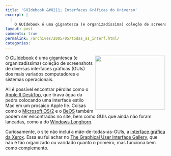 ```yaml
---
title: 'GUIdebook &#8211; Interfaces Gráficas do Universo'
excerpt: |
  |
    O GUIdebook é uma gigantesca (e organizadíssima) coleção de screenshots de diversas interfaces gráficas (GUIs) dos mais variados computadores e sistemas operacionais. Ali é possível encontrar pérolas como o Apple II DeskTop, que tirava água da pedra colocando uma interface...
layout: post
comments: true
permalink: /archives/2005/05/todas_as_interf.html/
categories:
---
```

<img style="border-color: #FFFFFF;" title="Xerox Palo Alto mostrando sua interface " src="//chester.me/archives/img/xerox.jpg" alt="" width="220" height="169" align="right" border="2" />O [GUIdebook][1] é uma gigantesca (e organizadíssima) coleção de screenshots de diversas interfaces gráficas (GUIs) dos mais variados computadores e sistemas operacionais.

Ali é possível encontrar pérolas como o [Apple II DeskTop][2], que tirava água da pedra colocando uma interface estilo Mac em um prosaico Apple IIe. Coisas como o [Microsoft OS/2][3] e o [BeOS][4] também podem ser encontradas no site, bem como GUIs que ainda não foram lançadas, como a do [Windows Longhorn][5].

Curiosamente, o site não inclui a mãe-de-todas-as-GUIs, a [interface gráfica da Xerox][6]. Essa eu fui achar no [The Graphical User Interface Gallery][7], que não é tão organizado ou varidado quanto o primeiro, mas funciona bem como complemento.

 [1]: http://www.guidebookgallery.org/
 [2]: http://www.guidebookgallery.org/guis/apple2/mousedesk
 [3]: http://www.guidebookgallery.org/screenshots/msos21301
 [4]: http://www.guidebookgallery.org/screenshots/beos5
 [5]: http://www.guidebookgallery.org/screenshots/longhorn4015
 [6]: http://toastytech.com/guis/alto.html
 [7]: http://toastytech.com/guis/index.html

